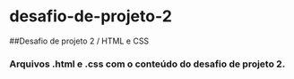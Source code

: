 # desafio-de-projeto-2

##Desafio de projeto 2 / HTML e CSS

### Arquivos .html e .css com o conteúdo do desafio de projeto 2.
